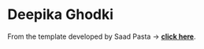 # Deepika Ghodki

From the template developed by Saad Pasta -> **[click here](https://developerfolio.js.org/)**.
